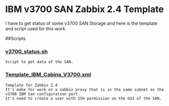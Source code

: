 # IBM v3700 SAN Zabbix 2.4 Template

I have to get status of some v3700 SAN Storage and here is the template and script used for this work.


##Scripts

### [v3700_status.sh](https://github.com/pacotudel/Zabbix-IBM-V3700/blob/master/v3700_status.sh)
	Script to get data of the SAN.

### [Template_IBM_Cabina_V3700.xml](https://github.com/pacotudel/Zabbix-IBM-V3700/blob/master/Template_IBM_Cabina_V3700.xml)
	Template for Zabbix 2.4
	It's make for work on a zabbix proxy that is in the same subnet as the v3700 IBM San configuration port.
	It's need to create a user with SSH permission on the GUI of the SAN.